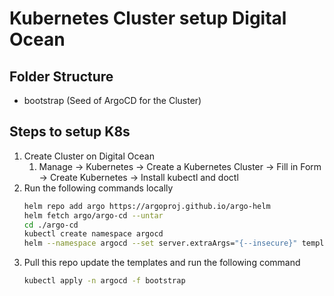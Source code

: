 # Kubernetes Cluster setup Digital Ocean

## Folder Structure

- bootstrap (Seed of ArgoCD for the Cluster)

## Steps to setup K8s

1. Create Cluster on Digital Ocean
   1. Manage -> Kubernetes -> Create a Kubernetes Cluster -> Fill in Form -> Create Kubernetes -> Install kubectl and doctl
2. Run the following commands locally
   ```sh
   helm repo add argo https://argoproj.github.io/argo-helm
   helm fetch argo/argo-cd --untar
   cd ./argo-cd
   kubectl create namespace argocd
   helm --namespace argocd --set server.extraArgs="{--insecure}" template . | kubectl apply -n argocd -f -
   ```
3. Pull this repo update the templates and run the following command
   ```sh
   kubectl apply -n argocd -f bootstrap
   ```
